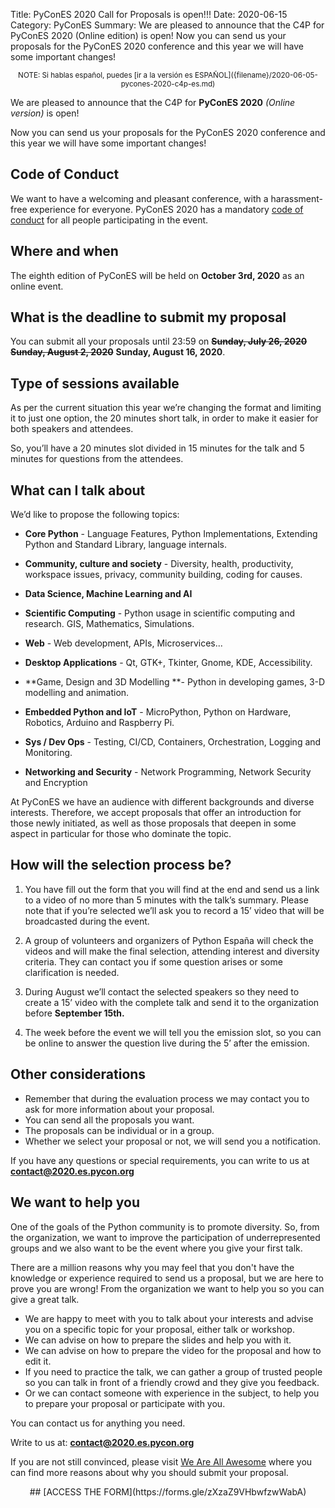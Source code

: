 Title: PyConES 2020 Call for Proposals is open!!!
Date: 2020-06-15
Category: PyConES
Summary: We are pleased to announce that the C4P for PyConES 2020 (Online edition) is open! Now you can send us your proposals for the PyConES 2020 conference and this year we will have some important changes!

<center><small>
NOTE: Si hablas español, puedes [ir a la versión es ESPAÑOL]({filename}/2020-06-05-pycones-2020-c4p-es.md)
</small></center>

We are pleased to announce that the C4P for **PyConES 2020** *(Online version)* is open!

Now you can send us your proposals for the PyConES 2020 conference and this year we will have some important changes!


## Code of Conduct

We want to have a welcoming and pleasant conference, with a harassment-free experience for everyone. PyConES 2020 has a mandatory [code of conduct](https://es.python.org/pages/codigo-de-conducta.html) for all people participating in the event.


## Where and when

The eighth edition of PyConES will be held on **October 3rd, 2020** as an online event.


## What is the deadline to submit my proposal

You can submit all your proposals until 23:59 on <s>**Sunday, July 26, 2020**</s> <s>**Sunday, August 2, 2020**</s> **Sunday, August 16, 2020**.


## Type of sessions available

As per the current situation this year we’re changing the format and limiting it to just one option, the 20 minutes short talk, in order to make it easier for both speakers and attendees.

So, you’ll have a 20 minutes slot divided in 15 minutes for the talk and 5 minutes for questions from the attendees.


## What can I talk about

We’d like to propose the following topics:

* **Core Python** - Language Features, Python Implementations, Extending Python and Standard Library, language internals.

* **Community, culture and society** - Diversity, health, productivity, workspace issues, privacy, community building, coding for causes.

* **Data Science, Machine Learning and AI**

* **Scientific Computing** - Python usage in scientific computing and research. GIS, Mathematics, Simulations.

* **Web** -  Web development, APIs, Microservices...

* **Desktop Applications** - Qt, GTK+, Tkinter, Gnome, KDE, Accessibility.

* **Game, Design and 3D Modelling **- Python in developing games, 3-D modelling and animation.

* **Embedded Python and IoT** - MicroPython, Python on Hardware, Robotics, Arduino and Raspberry Pi.

* **Sys / Dev Ops** - Testing, CI/CD, Containers, Orchestration, Logging and Monitoring.

* **Networking and Security** - Network Programming, Network Security and Encryption

At PyConES we have an audience with different backgrounds and diverse interests. Therefore, we accept proposals that offer an introduction for those newly initiated, as well as those proposals that deepen in some aspect in particular for those who dominate the topic.


## How will the selection process be?

1. You have fill out the form that you will find at the end and send us a link to a video of no more than 5 minutes with the talk’s summary. Please note that if you’re selected we’ll ask you to record a 15’ video that will be broadcasted during the event.

2. A group of volunteers and organizers of Python España will check the videos and will make the final selection, attending interest and diversity criteria. They can contact you if some question arises or some clarification is needed.

3. During August we’ll contact the selected speakers so they need to create a 15’ video with the complete talk and send it to the organization before **September 15th.**

4. The week before the event we will tell you the emission slot, so you can be online to answer the question live during the 5’ after the emission.


## Other considerations

* Remember that during the evaluation process we may contact you to ask for more information about your proposal.
* You can send all the proposals you want.
* The proposals can be individual or in a group.
* Whether we select your proposal or not, we will send you a notification.

If you have any questions or special requirements, you can write to us at **[contact@2020.es.pycon.org](mailto:contact@2020.es.pycon.org)**


## We want to help you

One of the goals of the Python community is to promote diversity. So, from the organization, we want to improve the participation of underrepresented groups and we also want to be the event where you give your first talk.

There are a million reasons why you may feel that you don't have the knowledge or experience required to send us a proposal, but we are here to prove you are wrong! From the organization we want to help you so you can give a great talk.

* We are happy to meet with you to talk about your interests and advise you on a specific topic for your proposal, either talk or workshop.
* We can advise on how to prepare the slides and help you with it.
* We can advise on how to prepare the video for the proposal and how to edit it.
* If you need to practice the talk, we can gather a group of trusted people so you can talk in front of a friendly crowd and they give you feedback.
* Or we can contact someone with experience in the subject, to help you to prepare your proposal or participate with you.

You can contact us for anything you need.

Write to us at: **[contact@2020.es.pycon.org](mailto:contact@2020.es.pycon.org)**

If you are not still convinced, please visit [We Are All Awesome](http://weareallaweso.me/) where you can find more reasons about why you should submit your proposal.

<center>
## [ACCESS THE FORM](https://forms.gle/zXzaZ9VHbwfzwWabA)
</center>
